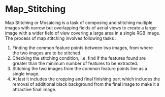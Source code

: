 # Map_Stitching
Map Stitching or Mosaicing is a task of composing and stitching multiple images with narrow but overlapping fields of aerial views to create a larger image with a wider field of view covering a large area in a single RGB image.
The process of map stitching involves following tasks : 
  1) Finding the common feature points between two images, from where the two images are to be stitched.
  2) Checking the stitching condition, i.e. find if the features found are greater than the minimum number of features to be extracted.
  3) Stitching the two images from the common feature points line as a single image.
  4) At last it includes the cropping and final finishing part which includes the removal of additional black background from the final image to make it a attractive final image.

